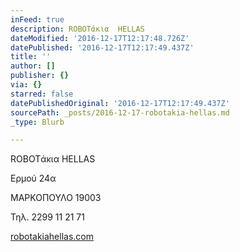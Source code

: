 ```yaml
---
inFeed: true
description: ROBOTάκια  HELLAS
dateModified: '2016-12-17T12:17:48.726Z'
datePublished: '2016-12-17T12:17:49.437Z'
title: ''
author: []
publisher: {}
via: {}
starred: false
datePublishedOriginal: '2016-12-17T12:17:49.437Z'
sourcePath: _posts/2016-12-17-robotakia-hellas.md
_type: Blurb

---
```

ROBOTάκια HELLAS

Ερμού 24α

ΜΑΡΚΟΠΟΥΛΟ 19003

Τηλ. 2299 11 21 71

[robotakiahellas.com][0]

[0]: http://www.robotakiahellas.com/